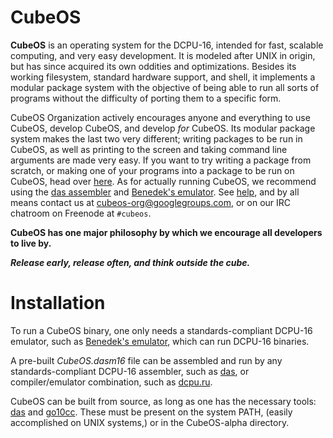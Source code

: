 # CubeOS

**CubeOS** is an operating system for the DCPU-16, intended for fast, scalable computing, and very easy development. It is modeled after UNIX in origin, but has since acquired its own oddities and optimizations. Besides its working filesystem, standard hardware support, and shell, it implements a modular package system with the objective of being able to run all sorts of programs without the difficulty of porting them to a specific form.

CubeOS Organization actively encourages anyone and everything to use CubeOS, develop CubeOS, and develop *for* CubeOS. Its modular package system makes the last two very different; writing packages to be run in CubeOS, as well as printing to the screen and taking command line arguments are made very easy. If you want to try writing a package from scratch, or making one of your programs into a package to be run on CubeOS, head over [here](http://github.com/cubeOS/cubeOS-packages/). As for actually running CubeOS, we recommend using the [das assembler](http://github.com/jonpovey/das/) and [Benedek's emulator](https://bitbucket.org/benedek/dcpu-16/). See [help](http://github.com/cubeOS/cubeOS-alpha/tree/master/help/), and by all means contact us at cubeos-org@googlegroups.com, or on our IRC chatroom on Freenode at `#cubeos`.

**CubeOS has one major philosophy by which we encourage all developers to live by.**

***Release early, release often, and think outside the cube.***

# Installation

To run a CubeOS binary, one only needs a standards-compliant DCPU-16 emulator, such as [Benedek's emulator](https://bitbucket.org/benedek/dcpu-16/), which can run DCPU-16 binaries.

A pre-built *CubeOS.dasm16* file can be assembled and run by any standards-compliant DCPU-16 assembler, such as [das](https://github.com/jonpovey/das), or compiler/emulator combination, such as [dcpu.ru](http://dcpu.ru).

CubeOS can be built from source, as long as one has the necessary tools: [das](https://github.com/jonpovey/das) and [go10cc](https://github.com/shepheb/go10c). These must be present on the system PATH, (easily accomplished on UNIX systems,) or in the CubeOS-alpha directory.

